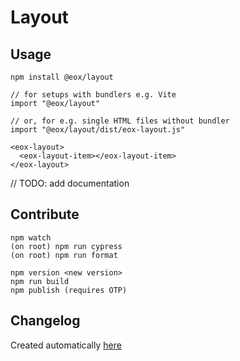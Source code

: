 # Layout

## Usage

```
npm install @eox/layout
```

```
// for setups with bundlers e.g. Vite
import "@eox/layout"

// or, for e.g. single HTML files without bundler
import "@eox/layout/dist/eox-layout.js"

<eox-layout>
  <eox-layout-item></eox-layout-item>
</eox-layout>
```

// TODO: add documentation

## Contribute

```
npm watch
(on root) npm run cypress
(on root) npm run format

npm version <new version>
npm run build
npm publish (requires OTP)
```

## Changelog

Created automatically [here](./CHANGELOG.md)
